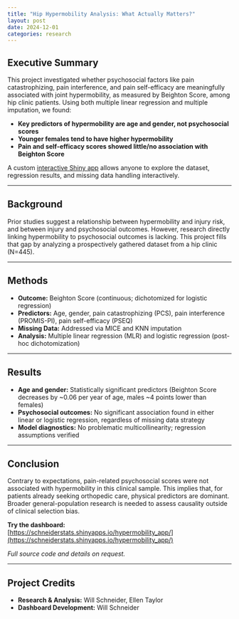 ```yaml
---
title: "Hip Hypermobility Analysis: What Actually Matters?"
layout: post
date: 2024-12-01
categories: research
---
```


## Executive Summary

This project investigated whether psychosocial factors like pain catastrophizing, pain interference, and pain self-efficacy are meaningfully associated with joint hypermobility, as measured by Beighton Score, among hip clinic patients. Using both multiple linear regression and multiple imputation, we found:

- **Key predictors of hypermobility are age and gender, not psychosocial scores**
- **Younger females tend to have higher hypermobility**
- **Pain and self-efficacy scores showed little/no association with Beighton Score**

A custom [interactive Shiny app](https://schneiderstats.shinyapps.io/hypermobility_app/) allows anyone to explore the dataset, regression results, and missing data handling interactively.

---

## Background

Prior studies suggest a relationship between hypermobility and injury risk, and between injury and psychosocial outcomes. However, research directly linking hypermobility to psychosocial outcomes is lacking. This project fills that gap by analyzing a prospectively gathered dataset from a hip clinic (N=445).

---

## Methods

- **Outcome:** Beighton Score (continuous; dichotomized for logistic regression)
- **Predictors:** Age, gender, pain catastrophizing (PCS), pain interference (PROMIS-PI), pain self-efficacy (PSEQ)
- **Missing Data:** Addressed via MICE and KNN imputation
- **Analysis:** Multiple linear regression (MLR) and logistic regression (post-hoc dichotomization)

---

## Results

- **Age and gender:** Statistically significant predictors (Beighton Score decreases by ~0.06 per year of age, males ~4 points lower than females)
- **Psychosocial outcomes:** No significant association found in either linear or logistic regression, regardless of missing data strategy
- **Model diagnostics:** No problematic multicollinearity; regression assumptions verified

---

## Conclusion

Contrary to expectations, pain-related psychosocial scores were not associated with hypermobility in this clinical sample. This implies that, for patients already seeking orthopedic care, physical predictors are dominant. Broader general-population research is needed to assess causality outside of clinical selection bias.

**Try the dashboard:** [https://schneiderstats.shinyapps.io/hypermobility_app/](https://schneiderstats.shinyapps.io/hypermobility_app/)

*Full source code and details on request.*

---

## Project Credits

- **Research & Analysis:** Will Schneider, Ellen Taylor
- **Dashboard Development:** Will Schneider

